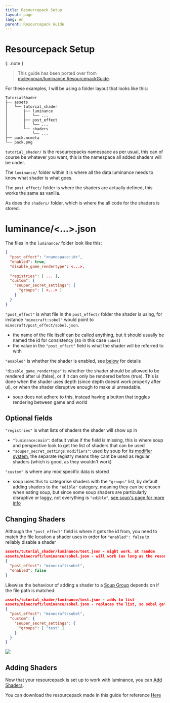 ```yaml
---
title: Resourcepack Setup
layout: page
lang: en
parent: Resourcepack Guide
---
```

# Resourcepack Setup

{: .note }
> This guide has been ported over from [mclegoman/luminance:ResourcepackGuide](https://github.com/mclegoman/luminance/blob/master/ResourcepackGuide).


For these examples, I will be using a folder layout that looks like this:

```
TutorialShader
├── assets
│   └── tutorial_shader
│       ├── luminance
│       │   └── ...
│       ├── post_effect
│       │   └── ...
│       └── shaders
│           └── ...
├── pack.mcmeta
└── pack.png
```

`tutorial_shader/` is the resourcepacks namespace as per usual, this can of course be whatever you want, this is the namespace all added shaders will be under.

The `luminance/` folder within it is where all the data luminance needs to know what shader is what goes.

The `post_effect/` folder is where the shaders are actually defined, this works the same as vanilla.

As does the `shaders/` folder, which is where the all code for the shaders is stored.

# luminance/<...>.json

The files in the `luminance/` folder look like this:

```json
{
  "post_effect": "<namespace:id>",
  "enabled": true,
  "disable_game_rendertype": <...>,
  
  "registries": [ ... ],
  "custom": {
    "souper_secret_settings": {
      "groups": [ <...> ]
    }
  }
}
```

`"post_effect"` is what file in the `post_effect/` folder the shader is using, for instance `"minecraft:sobel"` would point to `minecraft/post_effect/sobel.json`.
- the name of the file itself can be called anything, but it should usually be named the id for consistency (so in this case `sobel`)
- the value in the `"post_effect"` field is what the shader will be referred to with

`"enabled"` is whether the shader is enabled, see [below](#changing-shaders) for details

`"disable_game_rendertype"` is whether the shader should be allowed to be rendered after ui (false), or if it can only be rendered before (true). This is done when the shader uses depth (since depth doesnt work properly after ui), or when the shader disruptive enough to make ui unreadable.
- soup does not adhere to this, instead having a button that toggles rendering between game and world

## Optional fields

`"registries"` is what lists of shaders the shader will show up in
- `"luminance:main"`: default value if the field is missing, this is where soup and perspective look to get the list of shaders that can be used
- `"souper_secret_settings:modifiers"`: used by soup for its [modifier system](Soup#modifiers), the separate registry means they cant be used as regular shaders (which is good, as they wouldn't work)

`"custom"` is where any mod specific data is stored
- soup uses this to categorise shaders with the `"groups"` list, by default adding shaders to the `"edible"` category, meaning they can be chosen when eating soup, but since some soup shaders are particularly disruptive or laggy, not everything is `"edible"`, [see soup's page for more info](Soup#soup-groups)

## Changing Shaders

Although the `"post_effect"` field is where it gets the id from, you need to match the file location a shader uses in order for `"enabled": false` to reliably disable a shader

```json
assets/tutorial_shader/luminance/test.json - might work, at random
assets/minecraft/luminance/sobel.json - will work (as long as the resourcepack is higher priority)
{
  "post_effect": "minecraft:sobel",
  "enabled": false
}
```

Likewise the behaviour of adding a shader to a [Soup Group](Soup#soup-groups) depends on if the file path is matched:

```json
assets/tutorial_shader/luminance/test.json - adds to list
assets/minecraft/luminance/sobel.json - replaces the list, so sobel gets removed from "edible"
{
  "post_effect": "minecraft:sobel",
  "custom": {
    "souper_secret_settings": {
      "groups": [ "test" ]
    }
  }
}
```

![](https://wiki.mclegoman.com/assets/img/soupgroup.png)


## Adding Shaders

Now that your resourcepack is set up to work with luminance, you can [Add Shaders](AddingShaders).

You can download the resourcepack made in this guide for reference [Here](https://github.com/mclegoman/luminance/blob/development-1.21/ResourcepackGuide/TutorialShader.zip)